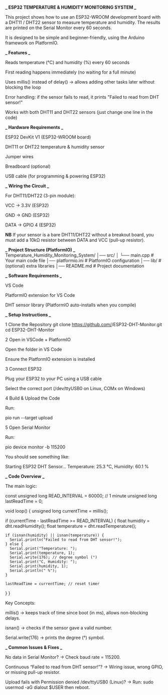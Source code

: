 **_ ESP32 TEMPERATURE & HUMIDITY MONITORING SYSTEM _**

This project shows how to use an ESP32-WROOM development board with a DHT11 / DHT22 sensor to measure temperature and humidity.
The results are printed on the Serial Monitor every 60 seconds.

It is designed to be simple and beginner-friendly, using the Arduino framework on PlatformIO.

**_ Features _**

Reads temperature (°C) and humidity (%) every 60 seconds

First reading happens immediately (no waiting for a full minute)

Uses millis() instead of delay() → allows adding other tasks later without blocking the loop

Error handling: if the sensor fails to read, it prints "Failed to read from DHT sensor!"

Works with both DHT11 and DHT22 sensors (just change one line in the code)

**_ Hardware Requirements _**

ESP32 DevKit V1 (ESP32-WROOM board)

DHT11 or DHT22 temperature & humidity sensor

Jumper wires

Breadboard (optional)

USB cable (for programming & powering ESP32)

**_ Wiring the Circuit _**

For DHT11/DHT22 (3-pin module):

VCC → 3.3V (ESP32)

GND → GND (ESP32)

DATA → GPIO 4 (ESP32)

**NB** If your sensor is a bare DHT11/DHT22 without a breakout board, you must add a 10kΩ resistor between DATA and VCC (pull-up resistor).

**_ Project Structure (PlatformIO) _**
Temperature_Humidity_Monitoring_System/
│── src/
│ └── main.cpp # Your main code file
│── platformio.ini # PlatformIO configuration
│── lib/ # (optional) extra libraries
│── README.md # Project documentation

**_ Software Requirements _**

VS Code

PlatformIO
extension for VS Code

DHT sensor library (PlatformIO auto-installs when you compile)

**_ Setup Instructions _**

1 Clone the Repository
git clone https://github.com/<username>/ESP32-DHT-Monitor.git
cd ESP32-DHT-Monitor

2 Open in VSCode + PlatformIO

Open the folder in VS Code

Ensure the PlatformIO extension is installed

3 Connect ESP32

Plug your ESP32 to your PC using a USB cable

Select the correct port (/dev/ttyUSB0 on Linux, COMx on Windows)

4 Build & Upload the Code

Run:

pio run --target upload

5 Open Serial Monitor

Run:

pio device monitor -b 115200

You should see something like:

Starting ESP32 DHT Sensor...
Temperature: 25.3 °C, Humidity: 60.1 %

**_ Code Overview _**

The main logic:

const unsigned long READ_INTERVAL = 60000; // 1 minute
unsigned long lastReadTime = 0;

void loop() {
unsigned long currentTime = millis();

if (currentTime - lastReadTime >= READ_INTERVAL) {
float humidity = dht.readHumidity();
float temperature = dht.readTemperature();

    if (isnan(humidity) || isnan(temperature)) {
      Serial.println("Failed to read from DHT sensor!");
    } else {
      Serial.print("Temperature: ");
      Serial.print(temperature, 1);
      Serial.write(176); // degree symbol (°)
      Serial.print("C, Humidity: ");
      Serial.print(humidity, 1);
      Serial.println(" %");
    }

    lastReadTime = currentTime; // reset timer

}
}

Key Concepts:

millis() → keeps track of time since boot (in ms), allows non-blocking delays.

isnan() → checks if the sensor gave a valid number.

Serial.write(176) → prints the degree (°) symbol.

**_ Common Issues & Fixes _**

No data in Serial Monitor?
→ Check baud rate = 115200.

Continuous “Failed to read from DHT sensor!”?
→ Wiring issue, wrong GPIO, or missing pull-up resistor.

Upload fails with Permission denied /dev/ttyUSB0 (Linux)?
→ Run: sudo usermod -aG dialout $USER then reboot.
